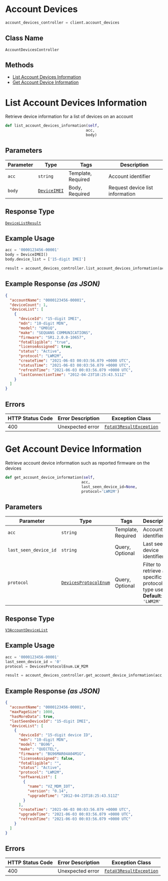 # Account Devices

```python
account_devices_controller = client.account_devices
```

## Class Name

`AccountDevicesController`

## Methods

* [List Account Devices Information](../../doc/controllers/account-devices.md#list-account-devices-information)
* [Get Account Device Information](../../doc/controllers/account-devices.md#get-account-device-information)


# List Account Devices Information

Retrieve device information for a list of devices on an account

```python
def list_account_devices_information(self,
                                    acc,
                                    body)
```

## Parameters

| Parameter | Type | Tags | Description |
|  --- | --- | --- | --- |
| `acc` | `string` | Template, Required | Account identifier |
| `body` | [`DeviceIMEI`](../../doc/models/device-imei.md) | Body, Required | Request device list information |

## Response Type

[`DeviceListResult`](../../doc/models/device-list-result.md)

## Example Usage

```python
acc = '0000123456-00001'
body = DeviceIMEI()
body.device_list = ['15-digit IMEI']

result = account_devices_controller.list_account_devices_information(acc, body)
```

## Example Response *(as JSON)*

```json
{
  "accountName": "0000123456-00001",
  "deviceCount": 1,
  "deviceList": [
    {
      "deviceId": "15-digit IMEI",
      "mdn": "10-digit MDN",
      "model": "GM01Q",
      "make": "SEQUANS COMMUNICATIONS",
      "firmware": "SR1.2.0.0-10657",
      "fotaEligible": "true",
      "licenseAssigned": true,
      "status": "Active",
      "protocol": "LWM2M",
      "createTime": "2021-06-03 00:03:56.079 +0000 UTC",
      "statusTime": "2021-06-03 00:03:56.079 +0000 UTC",
      "refreshTime": "2021-06-03 00:03:56.079 +0000 UTC",
      "lastConnectionTime": "2012-04-23T18:25:43.511Z"
    }
  ]
}
```

## Errors

| HTTP Status Code | Error Description | Exception Class |
|  --- | --- | --- |
| 400 | Unexpected error | [`FotaV3ResultException`](../../doc/models/fota-v3-result-exception.md) |


# Get Account Device Information

Retrieve account device information such as reported firmware on the devices

```python
def get_account_device_information(self,
                                  acc,
                                  last_seen_device_id=None,
                                  protocol='LWM2M')
```

## Parameters

| Parameter | Type | Tags | Description |
|  --- | --- | --- | --- |
| `acc` | `string` | Template, Required | Account identifier |
| `last_seen_device_id` | `string` | Query, Optional | Last seen device identifier |
| `protocol` | [`DevicesProtocolEnum`](../../doc/models/devices-protocol-enum.md) | Query, Optional | Filter to retrieve a specific protocol type used<br>**Default**: `'LWM2M'` |

## Response Type

[`V3AccountDeviceList`](../../doc/models/v3-account-device-list.md)

## Example Usage

```python
acc = '0000123456-00001'
last_seen_device_id = '0'
protocol = DevicesProtocolEnum.LW_M2M

result = account_devices_controller.get_account_device_information(acc, last_seen_device_id, protocol)
```

## Example Response *(as JSON)*

```json
{
  "accountName": "0000123456-00001",
  "maxPageSize": 1000,
  "hasMoreData": true,
  "lastSeenDeviceId": "15-digit IMEI",
  "deviceList": [
    {
      "deviceId": "15-digit device ID",
      "mdn": "10-digit MDN",
      "model": "BG96",
      "make": "QUECTEL",
      "firmware": "BG96MAR04A04M1G",
      "licenseAssigned": false,
      "fotaEligible": "",
      "status": "Active",
      "protocol": "LWM2M",
      "softwareList": [
        {
          "name": "VZ_MDM_IOT",
          "version": "0.14",
          "upgradeTime": "2012-04-23T18:25:43.511Z"
        }
      ],
      "createTime": "2021-06-03 00:03:56.079 +0000 UTC",
      "upgradeTime": "2021-06-03 00:03:56.079 +0000 UTC",
      "refreshTime": "2021-06-03 00:03:56.079 +0000 UTC"
    }
  ]
}
```

## Errors

| HTTP Status Code | Error Description | Exception Class |
|  --- | --- | --- |
| 400 | Unexpected error | [`FotaV3ResultException`](../../doc/models/fota-v3-result-exception.md) |

